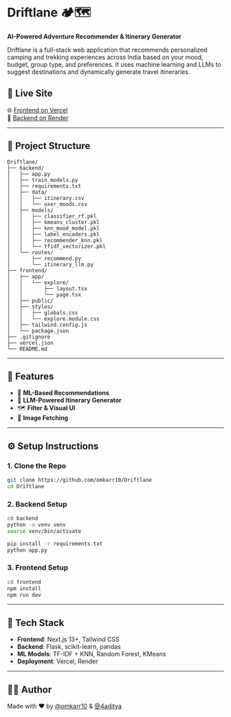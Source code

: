 # Driftlane 🏕️🗺️

**AI-Powered Adventure Recommender & Itinerary Generator**

Driftlane is a full-stack web application that recommends personalized camping and trekking experiences across India based on your mood, budget, group type, and preferences. It uses machine learning and LLMs to suggest destinations and dynamically generate travel itineraries.

## 📍 Live Site

🌐 [Frontend on Vercel](https://Driftlane.vercel.app/)  
🔗 [Backend on Render](https://Driftline.onrender.com/)

---

## 📁 Project Structure

```
Driftlane/
├── backend/
│   ├── app.py
│   ├── train_models.py
│   ├── requirements.txt
│   ├── data/
│   │   ├── itinerary.csv
│   │   └── user_moods.csv
│   ├── models/
│   │   ├── classifier_rf.pkl
│   │   ├── kmeans_cluster.pkl
│   │   ├── knn_mood_model.pkl
│   │   ├── label_encoders.pkl
│   │   ├── recommender_knn.pkl
│   │   └── tfidf_vectorizer.pkl
│   └── routes/
│       ├── recommend.py
│       └── itinerary_llm.py
├── frontend/
│   ├── app/
│   │   └── explore/
│   │       ├── layout.tsx
│   │       └── page.tsx
│   ├── public/
│   ├── styles/
│   │   ├── globals.css
│   │   └── explore.module.css
│   ├── tailwind.config.js
│   └── package.json
├── .gitignore
├── vercel.json
└── README.md
```

---

## 🚀 Features

- 🎯 **ML-Based Recommendations**
- 🤖 **LLM-Powered Itinerary Generator**
- 🗺️ **Filter & Visual UI**
- 📸 **Image Fetching**

---

## ⚙️ Setup Instructions

### 1. Clone the Repo

```bash
git clone https://github.com/omkarr10/Driftlane
cd Driftlane
```

### 2. Backend Setup

```bash
cd backend
python -m venv venv
source venv/bin/activate

pip install -r requirements.txt
python app.py
```

### 3. Frontend Setup

```bash
cd frontend
npm install
npm run dev
```

---

## 🧠 Tech Stack

- **Frontend**: Next.js 13+, Tailwind CSS
- **Backend**: Flask, scikit-learn, pandas
- **ML Models**: TF-IDF + KNN, Random Forest, KMeans
- **Deployment**: Vercel, Render

---

## 🧑‍💻 Author

Made with ❤️ by [@omkarr10](https://github.com/omkarr10) & [@4aditya](https://github.com/4aditya)